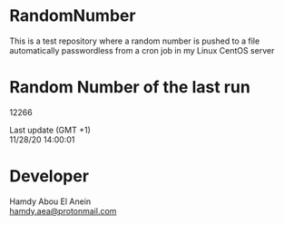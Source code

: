 # RandomNumber    
This is a test repository where a random number is pushed to a file automatically passwordless from a cron job in my Linux CentOS server    
# Random Number of the last run   
12266
      
Last update (GMT +1)    
11/28/20 14:00:01
# Developer    
Hamdy Abou El Anein   
hamdy.aea@protonmail.com
